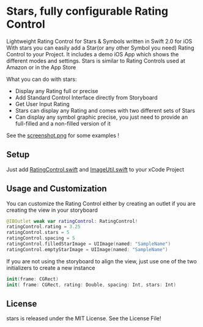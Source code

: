 # Stars, fully configurable Rating Control 
Lightweight Rating Control for Stars &amp; Symbols written in Swift 2.0 for iOS
With stars you can easily add a Star(or any other Symbol you need) Rating Control to your Project.
It includes a demo iOS App which shows the different modes and settings.
Stars is similar to Rating Controls used at Amazon or in the App Store

What you can do with stars:

* Display any Rating full or precise 
* Add Standard Control Interface directly from Storyboard
* Get User Input Rating
* Stars can display any Rating and comes with two different sets of Stars
* Can display any symbol graphic precise, you just need to provide an full-filled and a non-filled version of it 

See the [screenshot.png](https://github.com/danielhonies/stars/blob/master/screenshot.png) for some examples !
## Setup

Just add [RatingControl.swift](https://github.com/danielhonies/stars/blob/master/RatingSystem/RatingControl.swift) and [ImageUtil.swift](https://github.com/danielhonies/stars/blob/master/RatingSystem/ImageUtil.swift) to your xCode Project

## Usage and Customization

You can customize the Rating Control either by creating an outlet if you are creating the view in your storyboard

```Swift
@IBOutlet weak var ratingControl: RatingControl!
ratingControl.rating = 3.25
ratingControl.stars = 5
ratingControl.spacing = 5
ratingControl.filledStarImage = UIImage(named: "SampleName")
ratingControl.emptyStarImage = UIImage(named: "SampleName")
```
If you are not using the storyboard to align the view, just use one of the two initializers to create a new instance

```Swift
init(frame: CGRect)
init( frame: CGRect, rating: Double, spacing: Int, stars: Int)
```
## License
stars is released under the MIT License. See the License File!


